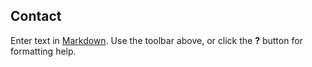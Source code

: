 ## Contact

Enter text in [Markdown](http://daringfireball.net/projects/markdown/). Use the toolbar above, or click the **?** button for formatting help.
